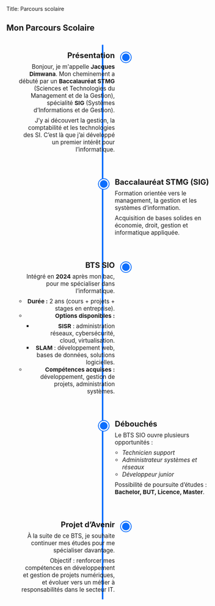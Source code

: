 Title: Parcours scolaire

<title>Parcours</title>
<link href="https://cdn.jsdelivr.net/npm/bootstrap@5.3.3/dist/css/bootstrap.min.css" rel="stylesheet">

<style>
/* ===== TIMELINE STYLE ===== */
.timeline {
  position: relative;
  margin: 2rem 0;
  padding: 0;
  list-style: none;
}
.timeline::before {
  content: '';
  position: absolute;
  top: 0;
  bottom: 0;
  width: 4px;
  background: #0d6efd;
  left: 50%;
  margin-left: -2px;
}
.timeline-item {
  position: relative;
  margin: 2rem 0;
  width: 50%;
  padding: 1rem 2rem;
}
.timeline-item.left { left: 0; text-align: right; }
.timeline-item.right { left: 50%; }
.timeline-item::before {
  content: '';
  position: absolute;
  top: 20px;
  width: 20px;
  height: 20px;
  border-radius: 50%;
  background: #0d6efd;
  border: 3px solid #fff;
  box-shadow: 0 0 0 2px #0d6efd;
}
.timeline-item.left::before { right: -10px; }
.timeline-item.right::before { left: -10px; }
.timeline-item h3 { margin: 0; font-size: 1.25rem; font-weight: bold; }
.timeline-item p, .timeline-item ul { margin: 0.5rem 0 0; font-size: 0.95rem; }
.timeline-item ul { padding-left: 1.2rem; }
</style>

<body class="bg-light">
  <main class="container my-5">
    <h2 class="text-center mb-4">Mon Parcours Scolaire</h2>
    <ul class="timeline">     
      <!-- Présentation -->
      <li class="timeline-item left">
        <h3>Présentation</h3>
        <p>Bonjour, je m'appelle <strong>Jacques Dimwana</strong>. Mon cheminement a débuté par un 
        <strong>Baccalauréat STMG</strong> (Sciences et Technologies du Management et de la Gestion), 
        spécialité <strong>SIG</strong> (Systèmes d’Informations et de Gestion).</p>
        <p>J’y ai découvert la gestion, la comptabilité et les technologies des SI. C’est là que j’ai développé un premier intérêt pour l’informatique.</p>
      </li>   
      <!-- Bac STMG -->
      <li class="timeline-item right">
        <h3>Baccalauréat STMG (SIG)</h3>
        <p>Formation orientée vers le management, la gestion et les systèmes d’information.</p>
        <p>Acquisition de bases solides en économie, droit, gestion et informatique appliquée.</p>
      </li>    
      <!-- BTS SIO -->
      <li class="timeline-item left">
        <h3>BTS SIO</h3>
        <p>Intégré en <strong>2024</strong> après mon bac, pour me spécialiser dans l’informatique.</p>
        <ul>
          <li><strong>Durée :</strong> 2 ans (cours + projets + stages en entreprise).</li>
          <li><strong>Options disponibles :</strong>
            <ul>
              <li><strong>SISR</strong> : administration réseaux, cybersécurité, cloud, virtualisation.</li>
              <li><strong>SLAM</strong> : développement web, bases de données, solutions logicielles.</li>
            </ul>
          </li>
          <li><strong>Compétences acquises :</strong> développement, gestion de projets, administration systèmes.</li>
        </ul>
      </li>     
      <!-- Débouchés -->
      <li class="timeline-item right">
        <h3>Débouchés</h3>
        <p>Le BTS SIO ouvre plusieurs opportunités :</p>
        <ul>
          <li><em>Technicien support</em></li>
          <li><em>Administrateur systèmes et réseaux</em></li>
          <li><em>Développeur junior</em></li>
        </ul>
        <p>Possibilité de poursuite d’études : <strong>Bachelor, BUT, Licence, Master</strong>.</p>
      </li>     
      <!-- Projet d'avenir -->
      <li class="timeline-item left">
        <h3>Projet d’Avenir</h3>
        <p>À la suite de ce BTS, je souhaite continuer mes études pour me spécialiser davantage.</p>
        <p>Objectif : renforcer mes compétences en développement et gestion de projets numériques, 
        et évoluer vers un métier à responsabilités dans le secteur IT.</p>
      </li>     
    </ul>
  </main>
</body>
